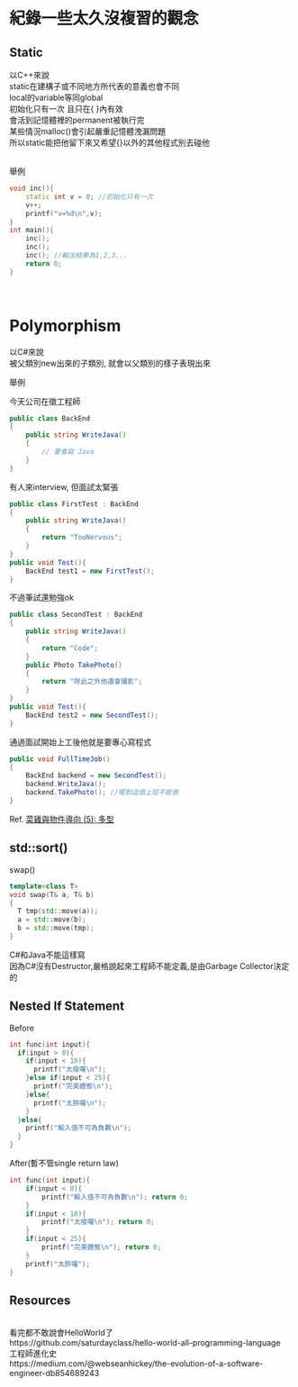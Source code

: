 # 紀錄一些太久沒複習的觀念


## Static

以C++來說
<br>
static在建構子或不同地方所代表的意義也會不同
<br>
local的variable等同global
<br>
初始化只有一次 且只在{ }內有效
<br>
會活到記憶體裡的permanent被執行完
<br>
某些情況malloc()會引起嚴重記憶體洩漏問題
<br>
所以static能把他留下來又希望{}以外的其他程式別去碰他
<br><br>

舉例
```c++
void inc(){
    static int v = 0; //初始化只有一次
    v++;
    printf("v=%d\n",v);
}
int main(){
    inc();
    inc();
    inc(); //輸出結果為1,2,3...    
    return 0;
}
```
<br>


# Polymorphism

以C#來說
<br>
被父類別new出來的子類別, 就會以父類別的樣子表現出來
<br>

舉例

今天公司在徵工程師
```C#
public class BackEnd
{
    public string WriteJava()
    {
        // 要會寫 Java
    }    
}
```
有人來interview, 但面試太緊張
```C#
public class FirstTest : BackEnd
{
    public string WriteJava()
    {
        return "TooNervous";
    }
}
public void Test(){
    BackEnd test1 = new FirstTest();
}
```
不過筆試還勉強ok
<br>
```C#
public class SecondTest : BackEnd
{
    public string WriteJava()
    {
        return "Code";
    }
    public Photo TakePhoto()
    {
        return "除此之外他還會攝影";
    }
}
public void Test(){
    BackEnd test2 = new SecondTest();
}
```
通過面試開始上工後他就是要專心寫程式
```C#
public void FullTimeJob()
{
    BackEnd backend = new SecondTest();
    backend.WriteJava();
    backend.TakePhoto(); //喔對這個上班不能做
}
```

Ref. [菜雞與物件導向 (5): 多型](https://igouist.github.io/post/2020/07/oo-5-polymorphism/)


## std::sort()

swap()
```C++
template<class T>
void swap(T& a, T& b)
{
  T tmp(std::move(a));
  a = std::move(b);
  b = std::move(tmp);
}
```
C#和Java不能這樣寫
<br>
因為C#沒有Destructor,嚴格說起來工程師不能定義,是由Garbage Collector決定的
<br>

## Nested If Statement

Before
```c
int func(int input){
  if(input > 0){
    if(input < 18){
      printf("太瘦囉\n");
    }else if(input < 25){
      printf("完美體態\n");
    }else{
      printf("太胖囉\n");
    }
  }else{
    printf("輸入值不可為負數\n");
  }
}
```
After(暫不管single return law)
```c
int func(int input){
    if(input < 0){
        printf("輸入值不可為負數\n"); return 0;
    }
    if(input < 18){
        printf("太瘦囉\n"); return 0;
    }
    if(input < 25){
        printf("完美體態\n"); return 0;
    }
    printf("太胖囉");
}
```

## Resources

<br>
看完都不敢說會HelloWorld了
<br>
https://github.com/saturdayclass/hello-world-all-programming-language
<br>
工程師進化史
<br>
https://medium.com/@webseanhickey/the-evolution-of-a-software-engineer-db854689243


